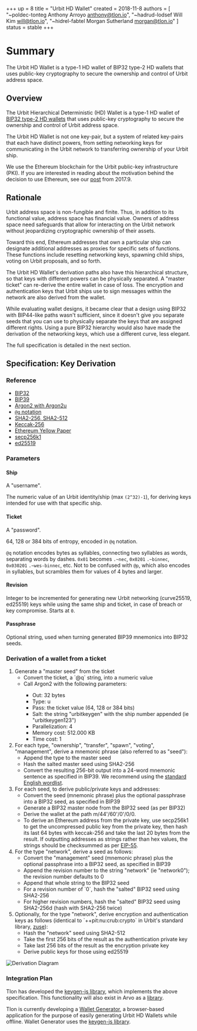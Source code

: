 +++
up = 8
title = "Urbit HD Wallet"
created = 2018-11-8
authors = [
  "~poldec-tonteg Anthony Arroyo <anthony@tlon.io>", 
  "~hadrud-lodsef Will Kim <will@tlon.io>",
  "~hidrel-fabtel Morgan Sutherland <morgan@tlon.io>"
]
status = stable
+++

# Summary

The Urbit HD Wallet is a type-1 HD wallet of BIP32 type-2 HD wallets that uses public-key cryptography to secure the ownership and control of Urbit address space.

## Overview

The Urbit Hierarchical Deterministic (HD) Wallet is a type-1 HD wallet of [BIP32 type-2 HD wallets](https://github.com/bitcoin/bips/blob/master/bip-0032.mediawiki) that uses public-key cryptography to secure the ownership and control of Urbit address space.

The Urbit HD Wallet is not one key-pair, but a system of related key-pairs that each have distinct powers, from setting networking keys for communicating in the Urbit network to transferring ownership of your Urbit ship. 

We use the Ethereum blockchain for the Urbit public-key infrastructure (PKI). If you are interested in reading about the motivation behind the decision to use Ethereum, see our [post](https://github.com/urbit/urbit.org/blob/master/main/blog/2017.9-eth.md) from 2017.9.


## Rationale

Urbit address space is non-fungible and finite. Thus, in addition to its functional value, address space has financial value. Owners of address space need safeguards that allow for interacting on the Urbit network without jeopardizing cryptographic ownership of their assets. 

Toward this end, Ethereum addresses that own a particular ship can designate additional addresses as proxies for specific sets of functions. These functions include resetting networking keys, spawning child ships, voting on Urbit proposals, and so forth. 

The Urbit HD Wallet's derivation paths also have this hierarchical structure, so that keys with different powers can be physically separated. A "master ticket" can re-derive the entire wallet in case of loss. The encryption and authentication keys that Urbit ships use to sign messages within the network are also derived from the wallet.

While evaluating wallet designs, it became clear that a design using BIP32 with BIP44-like paths wasn't sufficient, since it doesn't give you separate seeds that you can use to physically separate the keys that are assigned different rights. Using a pure BIP32 hierarchy would also have made the derivation of the networking keys, which use a different curve, less elegant.

The full specification is detailed in the next section.


## Specification: Key Derivation

### Reference

* [BIP32](https://github.com/bitcoin/bips/blob/master/bip-0032.mediawiki)
* [BIP39](https://github.com/bitcoin/bips/blob/master/bip-0039.mediawiki)
* [Argon2 with Argon2u](https://github.com/urbit/argon2)
* [`@q` notation](https://github.com/urbit/arvo/pull/824)
* [SHA2-256, SHA2-512](https://nvlpubs.nist.gov/nistpubs/FIPS/NIST.FIPS.180-4.pdf)
* [Keccak-256](https://keccak.team/files/Keccak-reference-3.0.pdf)
* [Ethereum Yellow Paper](https://ethereum.github.io/yellowpaper/paper.pdf)
* [secp256k1](http://www.secg.org/sec2-v2.pdf)
* [ed25519](https://ed25519.cr.yp.to/ed25519-20110926.pdf)

### Parameters

#### Ship

A "username".

The numeric value of an Urbit identity/ship (max `(2^32)-1`), for deriving keys intended for use with that specific ship.

#### Ticket

A "password".

64, 128 or 384 bits of entropy, encoded in `@q` notation.

`@q` notation encodes bytes as syllables, connecting two syllables as words, separating words by dashes.
`0x01` becomes `.~nec`, `0x0201` `.~binnec`, `0x030201` `.~wes-binnec`, etc.
Not to be confused with `@p`, which also encodes in syllables, but scrambles them for values of 4 bytes and larger.

#### Revision

Integer to be incremented for generating new Urbit networking (curve25519, ed25519) keys while using the same ship and ticket, in case of breach or key compromise. Starts at `0`.

#### Passphrase

Optional string, used when turning generated BIP39 mnemonics into BIP32 seeds.

### Derivation of a wallet from a ticket

<ol>
  <li>Generate a "master seed" from the ticket
    <ul>
      <li>Convert the ticket, a `@q` string, into a numeric value</li>
      <li>Call Argon2 with the following parameters:</li>
        <ul>
          <li>Out: 32 bytes</li>
          <li>Type: u</li>
          <li>Pass: the ticket value (64, 128 or 384 bits)</li>
          <li>Salt: the string "urbitkeygen" with the ship number appended (ie "urbitkeygen123")</li>
          <li>Parallelization: 4</li>
          <li>Memory cost: 512.000 KB</li>
          <li>Time cost: 1</li>
        </ul>
    </ul>
  </li>
  <li>For each type, "ownership", "transfer", "spawn", "voting", "management", derive a mnemonic phrase (also referred to as "seed"):
    <ul>
      <li>Append the type to the master seed</li>
      <li>Hash the salted master seed using SHA2-256</li>
      <li>Convert the resulting 256-bit output into a 24-word mnemonic sentence as specified in BIP39. We recommend using the <a href="https://github.com/bitcoin/bips/blob/master/bip-0039/english.txt">standard English wordlist</a>.</li>
    </ul>
  </li>
  <li>For each seed, to derive public/private keys and addresses:
    <ul>
      <li>Convert the seed (mnemonic phrase) plus the optional passphrase into a BIP32 seed, as specified in BIP39</li>
      <li>Generate a BIP32 master node from the BIP32 seed (as per BIP32)</li>
      <li>Derive the wallet at the path m/44'/60'/0'/0/0.</li>
      <li>To derive an Ethereum address from the private key, use secp256k1 to get the uncompressed public key from the private key, then hash its last 64 bytes with keccak-256 and take the last 20 bytes from the result. If outputting addresses as strings rather than hex values, the strings should be checksummed as per <a href="https://github.com/ethereum/EIPs/blob/master/EIPS/eip-55.md">EIP-55</a>.</li>
    </ul>
  </li>
  <li>For the type "network", derive a seed as follows:
    <ul>
      <li>Convert the "management" seed (mnemonic phrase) plus the optional passphrase into a BIP32 seed, as specified in BIP39</li>
      <li>Append the revision number to the string "network" (ie "network0"); the revision number defaults to 0</li>
      <li>Append that whole string to the BIP32 seed</li>
      <li>For a revision number of `0`, hash the "salted" BIP32 seed using SHA2-256</li>
      <li>For higher revision numbers, hash the "salted" BIP32 seed using SHA2-256d (hash with SHA2-256 twice)</li>
    </ul>
  </li>
  <li>Optionally, for the type "network", derive encryption and authentication keys as follows (identical to `++pit:nu:crub:crypto` in Urbit's standard library, <a href="https://github.com/urbit/arvo/blob/master/sys/zuse.hoon">zuse</a>):
    <ul>
      <li>Hash the "network" seed using SHA2-512</li>
      <li>Take the first 256 bits of the result as the authentication private key</li>
      <li>Take last 256 bits of the result as the encryption private key</li>
      <li>Derive public keys for those using ed25519</li>
    </ul>
  </li>
</ol>

![Derivation Diagram](https://media.urbit.org/fora/proposals/UP-8.jpg)

### Integration Plan

Tlon has developed the [keygen-js library](https://github.com/urbit/keygen-js), which implements the above specification. This functionality will also exist in Arvo as a [library](https://github.com/urbit/arvo/pull/877).

Tlon is currently developing a [Wallet Generator](https://github.com/urbit/urbit-wallet-generator), a browser-based application for the purpose of easily generating Urbit HD Wallets while offline. Wallet Generator uses the [keygen-js library](https://github.com/urbit/keygen-js). 
